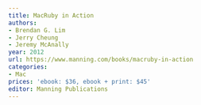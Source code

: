 ```yaml
---
title: MacRuby in Action
authors:
- Brendan G. Lim
- Jerry Cheung
- Jeremy McAnally
year: 2012
url: https://www.manning.com/books/macruby-in-action
categories:
- Mac
prices: 'ebook: $36, ebook + print: $45'
editor: Manning Publications
---
```

